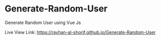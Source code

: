 # Generate-Random-User
Generate Random User using Vue Js

Live View Link: https://rayhan-al-shorif.github.io/Generate-Random-User
